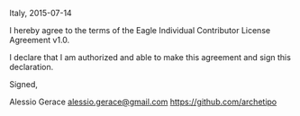 Italy, 2015-07-14

I hereby agree to the terms of the Eagle Individual Contributor License
Agreement v1.0.

I declare that I am authorized and able to make this agreement and sign this
declaration.

Signed,

Alessio Gerace  alessio.gerace@gmail.com https://github.com/archetipo
